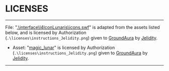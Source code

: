 # LICENSES

---

File: "[.\interface\I4IconLunaris\icons.swf](https://www.nexusmods.com/skyrimspecialedition/mods/80852)" is adapted from the assets listed below, and is licensed by Authorization (`.\licenses\instructions_Jelidity.png`) given to [GroundAura](https://www.nexusmods.com/users/97658973) by [Jelidity](https://www.nexusmods.com/users/4569617).

- Asset: "[magic_lunar](https://www.nexusmods.com/skyrimspecialedition/mods/80852)" is licensed by Authorization (`.\licenses\instructions_Jelidity.png`) given to [GroundAura](https://www.nexusmods.com/users/97658973) by [Jelidity](https://www.nexusmods.com/users/4569617).

---
